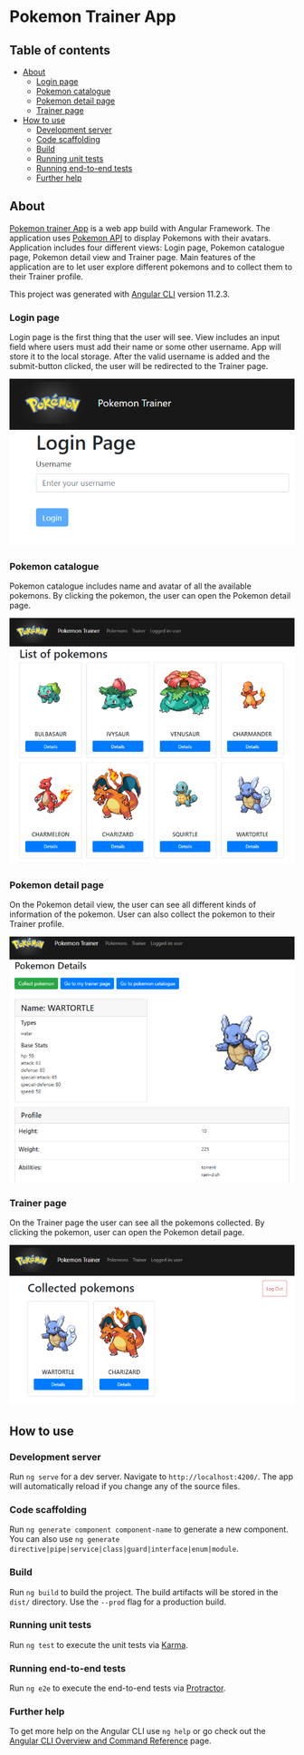 # Pokemon Trainer App 

## Table of contents 
  - [About](#about)
    - [Login page](#login-page) 
    - [Pokemon catalogue](#pokemon-catalogue) 
    - [Pokemon detail page](#pokemon-detail-page) 
    - [Trainer page](#trainer-page) 
  - [How to use](#how-to-use) 
    - [Development server](#development-server) 
    - [Code scaffolding](#code-scaffolding) 
    - [Build](#build) 
    - [Running unit tests](#running-unit-tests) 
    - [Running end-to-end tests](#running-end-to-end-tests) 
    - [Further help](#further-help) 

## About   

[Pokemon trainer App](https://pokemon-trainer-paula.herokuapp.com/) is a web app build with Angular Framework. The application uses [Pokemon API](https://pokeapi.co/) to display Pokemons with their avatars. Application includes four different views: Login page, Pokemon catalogue page, Pokemon detail view and Trainer page. Main features of the application are to let user explore different pokemons and to collect them to their Trainer profile. 

This project was generated with [Angular CLI](https://github.com/angular/angular-cli) version 11.2.3. 

### Login page 

Login page is the first thing that the user will see. View includes an input field where users must add their name or some other username. App will store it to the local storage. After the valid username is added and the submit-button clicked, the user will be redirected to the Trainer page.   

![image of the login page](https://github.com/paularintaharri/PokemonTrainer/blob/master/src/assets/readme-images/login_page.png)   

### Pokemon catalogue  

Pokemon catalogue includes name and avatar of all the available pokemons. By clicking the pokemon, the user can open the Pokemon detail page.  

![image of the pokemon catalogue page](https://github.com/paularintaharri/PokemonTrainer/blob/master/src/assets/readme-images/pokemon_catalogue.png)   

### Pokemon detail page   

On the Pokemon detail view, the user can see all different kinds of information of the pokemon. User can also collect the pokemon to their Trainer profile.  

![image of the pokemon detail page](https://github.com/paularintaharri/PokemonTrainer/blob/master/src/assets/readme-images/pokemon_detail.png)   

### Trainer page  

On the Trainer page the user can see all the pokemons collected. By clicking the pokemon, user can open the Pokemon detail page.
  
![image of the trainer page](https://github.com/paularintaharri/PokemonTrainer/blob/master/src/assets/readme-images/trainer_page.png) 
  
## How to use  

### Development server   

Run `ng serve` for a dev server. Navigate to `http://localhost:4200/`. The app will automatically reload if you change any of the source files.

### Code scaffolding 

Run `ng generate component component-name` to generate a new component. You can also use `ng generate directive|pipe|service|class|guard|interface|enum|module`. 

### Build 


Run `ng build` to build the project. The build artifacts will be stored in the `dist/` directory. Use the `--prod` flag for a production build. 

### Running unit tests 

Run `ng test` to execute the unit tests via [Karma](https://karma-runner.github.io). 

### Running end-to-end tests 

Run `ng e2e` to execute the end-to-end tests via [Protractor](http://www.protractortest.org/). 

### Further help 

To get more help on the Angular CLI use `ng help` or go check out the [Angular CLI Overview and Command Reference](https://angular.io/cli) page. 
